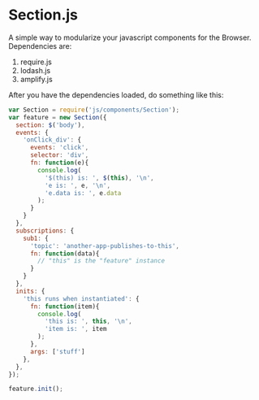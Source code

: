 # Section.js

A simple way to modularize your javascript components for the Browser. Dependencies are:
<ol>
  <li>require.js</li>
  <li>lodash.js</li>
  <li>amplify.js</li>
</ol>

After you have the dependencies loaded, do something like this:

```js
var Section = require('js/components/Section');
var feature = new Section({
  section: $('body'),
  events: {
    'onClick_div': {
      events: 'click',
      selector: 'div',
      fn: function(e){
        console.log(
          '$(this) is: ', $(this), '\n',
          'e is: ', e, '\n',
          'e.data is: ', e.data
        );
      }
    }
  },
  subscriptions: {
    sub1: {
      'topic': 'another-app-publishes-to-this',
      fn: function(data){
        // "this" is the "feature" instance
      }
    }
  },
  inits: {
    'this runs when instantiated': {
      fn: function(item){
        console.log(
          'this is: ', this, '\n',
          'item is: ', item
        );
      },
      args: ['stuff']
    },
  },
});

feature.init();
```
